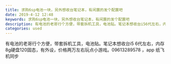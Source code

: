 ```yaml
---
title: 求购6sp电池一块，另外想收台笔记本，有闲置的发个配置吧
date: 2019-4-12 12:48
keywords: 求购6sp电池一块，另外想收台笔记本，有闲置的发个配置吧
description: 有电池的老哥行个方便，带套拆机工具，电池贴。笔记本想收台i56代左右，内存8g硬盘120固态，有外设，价格两万左右玩点小游戏。09613289578，app纸飞机同步
categories: used
---
```

<td class="t_f" id="postmessage_3471965">

有电池的老哥行个方便，带套拆机工具，电池贴。笔记本想收台i5 6代左右，内存8g硬盘120固态，有外设，价格两万左右玩点小游戏。09613289578 ，app 纸飞机同步<br/>
</td>
